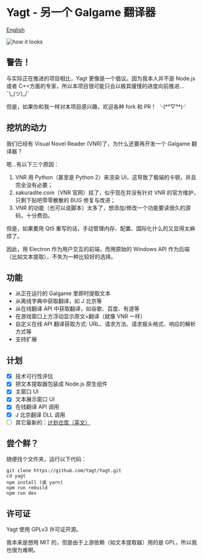 # Yagt - 另一个 Galgame 翻译器

[English](https://github.com/Yagt/Yagt/blob/master/docs/README_EN.md)

![how it looks](https://raw.githubusercontent.com/Yagt/Yagt/master/.github/imgs/how_it_looks.png)

## 警告！

与实际正在推进的项目相比，Yagt 更像是一个倡议。因为我本人并不是 Node.js 或者 C++方面的专家，所以本项目很可能只会以极其缓慢的进度向前推进... ¯\\\_(ツ)\_/¯

但是，如果你和我一样对本项目感兴趣，欢迎各种 fork 和 PR！ ╰(\*°▽°\*)╯

## 挖坑的动力

我们已经有 Visual Novel Reader (VNR)了，为什么还要再开发一个 Galgame 翻译器？

嗯...有以下三个原因：

1. VNR 用 Python（甚至是 Python 2）来渲染 UI，这导致了极端的卡顿，并且完全没有必要；
2. sakuradite.com（VNR 官网）挂了，似乎现在并没有针对 VNR 的官方维护，只剩下贴吧零零散散的 BUG 修复与改进；
3. VNR 的功能（也可以说脚本）太多了，想添加/修改一个功能要读很久的源码，十分费劲。

但是，如果要用 Qt5 重写的话，手动管理内存、配置、国际化什么的又显得太麻烦了。

因此，用 Electron 作为用户交互的前端，而用原始的 Windows API 作为后端（比如文本提取），不失为一种比较好的选择。

## 功能

- 从正在运行的 Galgame 里即时提取文本
- 从离线字典中获取翻译，如 J 北京等
- 从在线翻译 API 中获取翻译，如谷歌、百度、有道等
- 在游戏窗口上方浮动显示原文+翻译（就像 VNR 一样）
- 自定义在线 API 翻译获取方式: URL、请求方法、请求报头格式、响应的解析方式等
- 支持扩展

## 计划

- [x] 技术可行性评估
- [x] 把文本提取器包装成 Node.js 原生组件
- [x] 主窗口 UI
- [x] 文本展示窗口 UI
- [x] 在线翻译 API 调用
- [x] J 北京翻译 DLL 调用
- [ ] 其它最新的：[计划仓库（英文）](https://github.com/Yagt/planning/issues)

## 尝个鲜？

随便找个文件夹，运行以下代码：

    git clone https://github.com/Yagt/Yagt.git
    cd yagt
    npm install (或 yarn)
    npm run rebuild
    npm run dev

## 许可证

Yagt 使用 GPLv3 许可证开源。

我本来是想用 MIT 的，但是由于上游依赖（如文本提取器）用的是 GPL，所以我也很为难啊。
